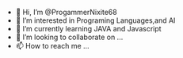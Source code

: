 - 👋 Hi, I’m @ProgammerNixite68
- 👀 I’m interested in Programing Languages,and AI
- 🌱 I’m currently learning JAVA and Javascript
- 💞️ I’m looking to collaborate on ...
- 📫 How to reach me ...

<!---
ProgammerNixite68/ProgammerNixite68 is a ✨ special ✨ repository because its `README.md` (this file) appears on your GitHub profile.
You can click the Preview link to take a look at your changes.
--->
